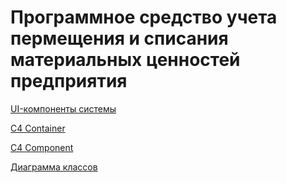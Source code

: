 # Программное средство учета пермещения и списания материальных ценностей предприятия


[UI-компоненты системы](https://www.figma.com/design/eruxol7S4odDJ8vf6cXbnH/%D0%94%D0%B8%D0%BF%D0%BB%D0%BE%D0%BC?node-id=0-1&t=uYLjZTFfFm0JaBfw-1)

[C4 Container](https://github.com/KsChugay/Diplom/docs/C4-Container.png)

[C4 Component](https://github.com/KsChugay/Diplom/docs/C4-Component.png)

[Диаграмма классов](https://github.com/KsChugay/Diplom/blob/main/docs/class.png)
